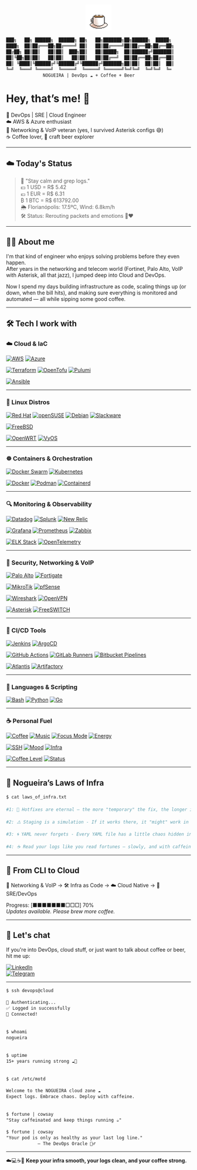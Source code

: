 <p align="center">
  <img src="./assets/coffee.gif" width="70"/>
</p>


```
███╗   ██╗ ██████╗  ██████╗ ██╗   ██╗███████╗██╗██████╗  █████╗ 
████╗  ██║██╔═══██╗██╔════╝ ██║   ██║██╔════╝██║██╔══██╗██╔══██╗
██╔██╗ ██║██║   ██║██║  ███╗██║   ██║█████╗  ██║██████╔╝███████║
██║╚██╗██║██║   ██║██║   ██║██║   ██║██╔══╝  ██║██╔══██╗██╔══██║
██║ ╚████║╚██████╔╝╚██████╔╝╚██████╔╝███████╗██║██║  ██║██║  ██║
╚═╝  ╚═══╝ ╚═════╝  ╚═════╝  ╚═════╝ ╚══════╝╚═╝╚═╝  ╚═╝╚═╝  ╚═
              NOGUEIRA | DevOps ☁️ + Coffee + Beer 
```

# Hey, that’s me! 👋

🔧 DevOps | SRE | Cloud Engineer  
☁️ AWS & Azure enthusiast  
📡 Networking & VoIP veteran (yes, I survived Asterisk configs 😅)  
☕ Coffee lover, 🍺 craft beer explorer  

---

<!-- START_STATUS -->
## ☁️ Today's Status

> 💬 "Stay calm and grep logs."  
> 💵 1 USD = R$ 5.42  
> 💶 1 EUR = R$ 6.31  
> ₿ 1 BTC = R$ 613792.00  
> 🌦️ Florianópolis: 17.5ºC, Wind: 6.8km/h  
> 🛠️ Status: Rerouting packets and emotions 📡❤️
<!-- END_STATUS -->

---

## 👨‍💻 About me

I'm that kind of engineer who enjoys solving problems before they even happen.  
After years in the networking and telecom world (Fortinet, Palo Alto, VoIP with Asterisk, all that jazz), I jumped deep into Cloud and DevOps.

Now I spend my days building infrastructure as code, scaling things up (or down, when the bill hits), and making sure everything is monitored and automated — all while sipping some good coffee.

---

## 🛠️ Tech I work with

### ☁️ Cloud & IaC

[![AWS](https://img.shields.io/badge/Cloud-AWS-orange?logo=amazonwebservices)](https://aws.amazon.com)
[![Azure](https://img.shields.io/badge/Cloud-Azure-blue?logo=icloud)](https://azure.microsoft.com)

[![Terraform](https://img.shields.io/badge/IaC-Terraform-623CE4?logo=terraform)](https://www.terraform.io)
[![OpenTofu](https://img.shields.io/badge/IaC-OpenTofu-215732?logo=opentofu)](https://opentofu.org)
[![Pulumi](https://img.shields.io/badge/IaC-Pulumi-F6C915?logo=pulumi)](https://www.pulumi.com)

[![Ansible](https://img.shields.io/badge/Automation-Ansible-black?logo=ansible)](https://www.ansible.com)

---

### 🐧 Linux Distros

[![Red Hat](https://img.shields.io/badge/OS-Red_Hat-EE0000?logo=redhat)](https://www.redhat.com)
[![openSUSE](https://img.shields.io/badge/OS-openSUSE-73BA25?logo=opensuse)](https://www.opensuse.org)
[![Debian](https://img.shields.io/badge/OS-Debian-A81D33?logo=debian)](https://www.debian.org)
[![Slackware](https://img.shields.io/badge/OS-Slackware-blue?logo=slackware)](http://www.slackware.com)

[![FreeBSD](https://img.shields.io/badge/OS-FreeBSD-red?logo=freebsd)](https://www.freebsd.org)

[![OpenWRT](https://img.shields.io/badge/Router-OpenWRT-333333?logo=openwrt)](https://openwrt.org)
[![VyOS](https://img.shields.io/badge/Router-VyOS-orange?logo=linux)](https://vyos.io)


---

### ☸️ Containers & Orchestration

[![Docker Swarm](https://img.shields.io/badge/Orchestration-Docker_Swarm-2496ED?logo=docker)](https://docs.docker.com/engine/swarm/)
[![Kubernetes](https://img.shields.io/badge/Orchestration-K8s-326CE5?logo=kubernetes)](https://kubernetes.io)

[![Docker](https://img.shields.io/badge/Containers-Docker-2496ED?logo=docker)](https://www.docker.com)
[![Podman](https://img.shields.io/badge/Containers-Podman-892CA0?logo=podman)](https://podman.io)
[![Containerd](https://img.shields.io/badge/Runtime-containerd-263238?logo=containerd)](https://containerd.io)

---

### 🔍 Monitoring & Observability

[![Datadog](https://img.shields.io/badge/Monitoring-Datadog-purple?logo=datadog)](https://www.datadoghq.com)
[![Splunk](https://img.shields.io/badge/Monitoring-Splunk-000000?logo=splunk)](https://www.splunk.com)
[![New Relic](https://img.shields.io/badge/Monitoring-NewRelic-008C99?logo=newrelic)](https://newrelic.com)

[![Grafana](https://img.shields.io/badge/Monitoring-Grafana-F46800?logo=grafana)](https://grafana.com)
[![Prometheus](https://img.shields.io/badge/Monitoring-Prometheus-E6522C?logo=prometheus)](https://prometheus.io)
[![Zabbix](https://img.shields.io/badge/Monitoring-Zabbix-DC382D?logo=zabbix)](https://www.zabbix.com)

[![ELK Stack](https://img.shields.io/badge/Logs-ELK-005571?logo=elastic)](https://www.elastic.co/what-is/elk-stack)
[![OpenTelemetry](https://img.shields.io/badge/Observability-OpenTelemetry-7F52FF?logo=opentelemetry)](https://opentelemetry.io)

---

### 🔐 Security, Networking & VoIP

[![Palo Alto](https://img.shields.io/badge/Security-Palo_Alto_Networks-ED1C24?logo=paloaltonetworks)](https://www.paloaltonetworks.com)
[![Fortigate](https://img.shields.io/badge/Security-Fortinet-EE1D23?logo=fortinet)](https://www.fortinet.com)

[![MikroTik](https://img.shields.io/badge/Networking-MikroTik-D6001C?logo=mikrotik)](https://mikrotik.com)
[![pfSense](https://img.shields.io/badge/Firewall-pfSense-darkblue?logo=pfsense)](https://www.pfsense.org)

[![Wireshark](https://img.shields.io/badge/Networking-Wireshark-1679A7?logo=wireshark)](https://www.wireshark.org)
[![OpenVPN](https://img.shields.io/badge/VPN-OpenVPN-FE7E00?logo=openvpn)](https://openvpn.net)

[![Asterisk](https://img.shields.io/badge/VoIP-Asterisk-orange?logo=asterisk)](https://www.asterisk.org/)
[![FreeSWITCH](https://img.shields.io/badge/VoIP-FreeSWITCH-054F9A?logo=wikiquote)](https://freeswitch.com)

---

### 🔁 CI/CD Tools

[![Jenkins](https://img.shields.io/badge/CI_Jenkins-D24939?logo=jenkins&logoColor=white)](https://www.jenkins.io)
[![ArgoCD](https://img.shields.io/badge/GitOps-ArgoCD-EB4C60?logo=argo)](https://argo-cd.readthedocs.io)

[![GitHub Actions](https://img.shields.io/badge/CI-GitHub_Actions-2088FF?logo=githubactions)](https://github.com/features/actions)
[![GitLab Runners](https://img.shields.io/badge/CI-GitLab_Runner-FC6D26?logo=gitlab)](https://docs.gitlab.com/runner/)
[![Bitbucket Pipelines](https://img.shields.io/badge/CI-Bitbucket_Runners-0052CC?logo=bitbucket)](https://bitbucket.org/product/features/pipelines)

[![Atlantis](https://img.shields.io/badge/IaC-Atlantis-6baffe?logo=terraform)](https://www.runatlantis.io)
[![Artifactory](https://img.shields.io/badge/Packages-Artifactory-528B8B?logo=jfrog)](https://jfrog.com/artifactory)

---

### 🧠 Languages & Scripting

[![Bash](https://img.shields.io/badge/Shell-Bash-4EAA25?logo=gnu-bash)](https://www.gnu.org/software/bash/)
[![Python](https://img.shields.io/badge/Code-Python-3776AB?logo=python)](https://www.python.org)
[![Go](https://img.shields.io/badge/Code-Go-00ADD8?logo=go)](https://go.dev)

---

### ☕ Personal Fuel


[![Coffee](https://img.shields.io/badge/Fuel-Coffee-brown?logo=buymeacoffee)](https://buymeacoffee.com)
[![Music](https://img.shields.io/badge/Music-LoFi_Beats-5F9EA0?logo=spotify)](https://open.spotify.com)
[![Focus Mode](https://img.shields.io/badge/Focus-Terminal_Mode-black?logo=gnometerminal)]()
[![Energy](https://img.shields.io/badge/Energy-99%25-green)]()

[![SSH](https://img.shields.io/badge/SSH-Connected-blue?logo=monkeytie)]()
[![Mood](https://img.shields.io/badge/Mood-Caffeinated-yellow?logo=buymeacoffee)]()
[![Infra](https://img.shields.io/badge/Terraform--Apply-Completed-success)]()

[![Coffee Level](https://img.shields.io/badge/Coffee_Level-Refilled-success)]()
[![Status](https://img.shields.io/badge/Dev_Mode-ON-blueviolet)]()

---

## 🧠 Nogueira’s Laws of Infra

```bash
$ cat laws_of_infra.txt

#1: 🔧 Hotfixes are eternal — the more "temporary" the fix, the longer it lives in prod.  

#2: ⚠️ Staging is a simulation - If it works there, it "might" work in prod. 

#3: 🌀 YAML never forgets - Every YAML file has a little chaos hidden inside.  

#4: ☕ Read your logs like you read fortunes — slowly, and with caffeine.
```


---

## 🧭 From CLI to Cloud

🔌 Networking & VoIP → 🛠️ Infra as Code → ☁️ Cloud Native → 🧠 SRE/DevOps

Progress: [■■■■■■■□□□] 70%  
*Updates available. Please brew more coffee.*

---

## 💬 Let's chat

If you're into DevOps, cloud stuff, or just want to talk about coffee or beer, hit me up:

[![LinkedIn](https://img.shields.io/badge/LinkedIn-Nogueira-blue?logo=linkedin)](https://linkedin.com/in/gfnogueira)  
[![Telegram](https://img.shields.io/badge/Telegram-@nogueira-blue?logo=telegram)](https://t.me/gfnogueira)

---
```
$ ssh devops@cloud

🔐 Authenticating...
✅ Logged in successfully
🔐 Connected!


$ whoami
nogueira


$ uptime
15+ years running strong ☁️🐧


$ cat /etc/motd

Welcome to the NOGUEIRA cloud zone ☁️  
Expect logs. Embrace chaos. Deploy with caffeine.


$ fortune | cowsay
"Stay caffeinated and keep things running ☕"

$ fortune | cowsay
"Your pod is only as healthy as your last log line."
            — The DevOps Oracle 🧙‍♂️
```

---

☁️💻☕🍺 **Keep your infra smooth, your logs clean, and your coffee strong.**
